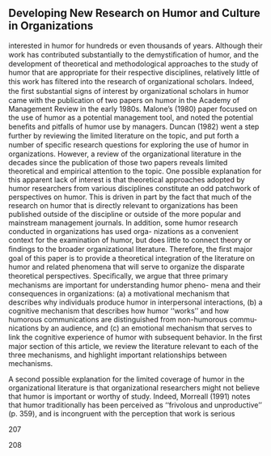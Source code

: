 ## Developing New Research on Humor and Culture in Organizations

interested in humor for hundreds or even thousands of years. Although their work has contributed substantially to the demystiﬁcation of humor, and the development of theoretical and methodological approaches to the study of humor that are appropriate for their respective disciplines, relatively little of this work has ﬁltered into the research of organizational scholars. Indeed, the ﬁrst substantial signs of interest by organizational scholars in humor came with the publication of two papers on humor in the Academy of Management Review in the early 1980s. Malone’s (1980) paper focused on the use of humor as a potential management tool, and noted the potential beneﬁts and pitfalls of humor use by managers. Duncan (1982) went a step further by reviewing the limited literature on the topic, and put forth a number of speciﬁc research questions for exploring the use of humor in organizations. However, a review of the organizational literature in the decades since the publication of those two papers reveals limited theoretical and empirical attention to the topic. One possible explanation for this apparent lack of interest is that theoretical approaches adopted by humor researchers from various disciplines constitute an odd patchwork of perspectives on humor. This is driven in part by the fact that much of the research on humor that is directly relevant to organizations has been published outside of the discipline or outside of the more popular and mainstream management journals. In addition, some humor research conducted in organizations has used orga- nizations as a convenient context for the examination of humor, but does little to connect theory or ﬁndings to the broader organizational literature. Therefore, the ﬁrst major goal of this paper is to provide a theoretical integration of the literature on humor and related phenomena that will serve to organize the disparate theoretical perspectives. Speciﬁcally, we argue that three primary mechanisms are important for understanding humor pheno- mena and their consequences in organizations: (a) a motivational mechanism that describes why individuals produce humor in interpersonal interactions, (b) a cognitive mechanism that describes how humor ‘‘works’’ and how humorous communications are distinguished from non-humorous commu- nications by an audience, and (c) an emotional mechanism that serves to link the cognitive experience of humor with subsequent behavior. In the ﬁrst major section of this article, we review the literature relevant to each of the three mechanisms, and highlight important relationships between mechanisms.

A second possible explanation for the limited coverage of humor in the organizational literature is that organizational researchers might not believe that humor is important or worthy of study. Indeed, Morreall (1991) notes that humor traditionally has been perceived as ‘‘frivolous and unproductive’’ (p. 359), and is incongruent with the perception that work is serious

207

208